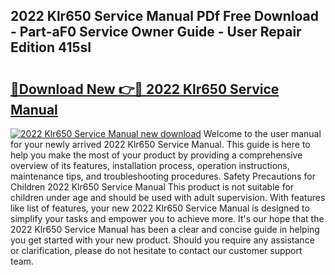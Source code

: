 ## 2022 Klr650 Service Manual PDf Free Download - Part-aF0 Service Owner Guide - User Repair Edition 415sI

# <h2><a href="http://bc31143.oget.top/?id=2022+Klr650+Service+Manual">🔗Download New 👉🔴 2022 Klr650 Service Manual</a></h2>

[![2022 Klr650 Service Manual new download](https://i.imgur.com/5g1atiW.png)](http://bc31143.oget.top/?id=2022+Klr650+Service+Manual)
Welcome to the user manual for your newly arrived 2022 Klr650 Service Manual. This guide is here to help you make the most of your product by providing a comprehensive overview of its features, installation process, operation instructions, maintenance tips, and troubleshooting procedures. Safety Precautions for Children 2022 Klr650 Service Manual This product is not suitable for children under age and should be used with adult supervision. With features like list of features, your new 2022 Klr650 Service Manual is designed to simplify your tasks and empower you to achieve more. It's our hope that the 2022 Klr650 Service Manual has been a clear and concise guide in helping you get started with your new product. Should you require any assistance or clarification, please do not hesitate to contact our customer support team.
